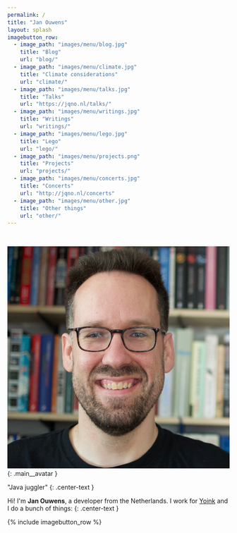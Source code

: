 ```yaml
---
permalink: /
title: "Jan Ouwens"
layout: splash
imagebutton_row:
  - image_path: "images/menu/blog.jpg"
    title: "Blog"
    url: "blog/"
  - image_path: "images/menu/climate.jpg"
    title: "Climate considerations"
    url: "climate/"
  - image_path: "images/menu/talks.jpg"
    title: "Talks"
    url: "https://jqno.nl/talks/"
  - image_path: "images/menu/writings.jpg"
    title: "Writings"
    url: "writings/"
  - image_path: "images/menu/lego.jpg"
    title: "Lego"
    url: "lego/"
  - image_path: "images/menu/projects.png"
    title: "Projects"
    url: "projects/"
  - image_path: "images/menu/concerts.jpg"
    title: "Concerts"
    url: "http://jqno.nl/concerts"
  - image_path: "images/menu/other.jpg"
    title: "Other things"
    url: "other/"
---
```

&nbsp;

![Jan Ouwens](/images/meta/avatar.jpg){: .main__avatar }

"Java juggler"
{: .center-text }

Hi! I'm **Jan Ouwens**, a developer from the Netherlands. I work for [Yoink](https://yoink.nl) and I do a bunch of things:
{: .center-text }

{% include imagebutton_row %}

<a hidden rel="me" href="https://mastodon.online/@jqno">Mastodon verification link</a>
